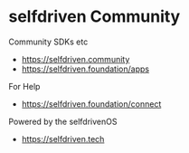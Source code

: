 # selfdriven Community
Community SDKs etc

- https://selfdriven.community
- https://selfdriven.foundation/apps

For Help
- https://selfdriven.foundation/connect

Powered by the selfdrivenOS
- https://selfdriven.tech

